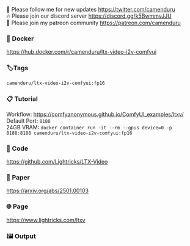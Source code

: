 🐣 Please follow me for new updates https://twitter.com/camenduru <br />
🔥 Please join our discord server https://discord.gg/k5BwmmvJJU <br />
🥳 Please join my patreon community https://patreon.com/camenduru <br />

###  🐳 Docker
https://hub.docker.com/r/camenduru/ltx-video-i2v-comfyui

### 🏷Tags
`camenduru/ltx-video-i2v-comfyui:fp16`

### 📋 Tutorial
Workflow: https://comfyanonymous.github.io/ComfyUI_examples/ltxv/ <br />
Default Port: `8188` <br />
24GB VRAM: `docker container run -it --rm --gpus device=0 -p 8188:8188 camenduru/ltx-video-i2v-comfyui:fp16`

### 🧬 Code
https://github.com/Lightricks/LTX-Video

### 📄 Paper
https://arxiv.org/abs/2501.00103

### 🌐 Page
https://www.lightricks.com/ltxv

### 🖼 Output


